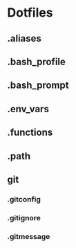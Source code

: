 # Dotfiles

## .aliases

## .bash_profile

## .bash_prompt

## .env_vars

## .functions

## .path

## git

### .gitconfig

### .gitignore

### .gitmessage